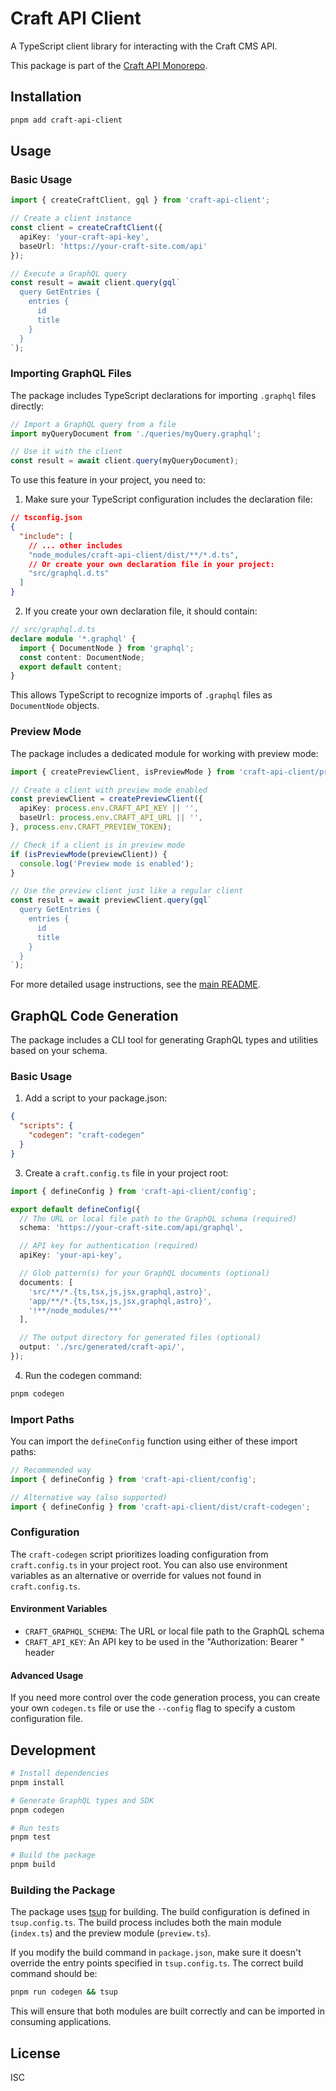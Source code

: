 # Craft API Client

A TypeScript client library for interacting with the Craft CMS API.

This package is part of the [Craft API Monorepo](../../README.md).

## Installation

```bash
pnpm add craft-api-client
```

## Usage

### Basic Usage

```typescript
import { createCraftClient, gql } from 'craft-api-client';

// Create a client instance
const client = createCraftClient({
  apiKey: 'your-craft-api-key',
  baseUrl: 'https://your-craft-site.com/api'
});

// Execute a GraphQL query
const result = await client.query(gql`
  query GetEntries {
    entries {
      id
      title
    }
  }
`);
```

### Importing GraphQL Files

The package includes TypeScript declarations for importing `.graphql` files directly:

```typescript
// Import a GraphQL query from a file
import myQueryDocument from './queries/myQuery.graphql';

// Use it with the client
const result = await client.query(myQueryDocument);
```

To use this feature in your project, you need to:

1. Make sure your TypeScript configuration includes the declaration file:

```json
// tsconfig.json
{
  "include": [
    // ... other includes
    "node_modules/craft-api-client/dist/**/*.d.ts",
    // Or create your own declaration file in your project:
    "src/graphql.d.ts"
  ]
}
```

2. If you create your own declaration file, it should contain:

```typescript
// src/graphql.d.ts
declare module '*.graphql' {
  import { DocumentNode } from 'graphql';
  const content: DocumentNode;
  export default content;
}
```

This allows TypeScript to recognize imports of `.graphql` files as `DocumentNode` objects.

### Preview Mode

The package includes a dedicated module for working with preview mode:

```typescript
import { createPreviewClient, isPreviewMode } from 'craft-api-client/preview';

// Create a client with preview mode enabled
const previewClient = createPreviewClient({
  apiKey: process.env.CRAFT_API_KEY || '',
  baseUrl: process.env.CRAFT_API_URL || '',
}, process.env.CRAFT_PREVIEW_TOKEN);

// Check if a client is in preview mode
if (isPreviewMode(previewClient)) {
  console.log('Preview mode is enabled');
}

// Use the preview client just like a regular client
const result = await previewClient.query(gql`
  query GetEntries {
    entries {
      id
      title
    }
  }
`);
```

For more detailed usage instructions, see the [main README](../../README.md).

## GraphQL Code Generation

The package includes a CLI tool for generating GraphQL types and utilities based on your schema.

### Basic Usage

1. Add a script to your package.json:

```json
{
  "scripts": {
    "codegen": "craft-codegen"
  }
}
```

3. Create a `craft.config.ts` file in your project root:

```typescript
import { defineConfig } from 'craft-api-client/config';

export default defineConfig({
  // The URL or local file path to the GraphQL schema (required)
  schema: 'https://your-craft-site.com/api/graphql',

  // API key for authentication (required)
  apiKey: 'your-api-key',

  // Glob pattern(s) for your GraphQL documents (optional)
  documents: [
    'src/**/*.{ts,tsx,js,jsx,graphql,astro}',
    'app/**/*.{ts,tsx,js,jsx,graphql,astro}',
    '!**/node_modules/**'
  ],

  // The output directory for generated files (optional)
  output: './src/generated/craft-api/',
});
```

4. Run the codegen command:

```bash
pnpm codegen
```

### Import Paths

You can import the `defineConfig` function using either of these import paths:

```typescript
// Recommended way
import { defineConfig } from 'craft-api-client/config';

// Alternative way (also supported)
import { defineConfig } from 'craft-api-client/dist/craft-codegen';
```


### Configuration

The `craft-codegen` script prioritizes loading configuration from `craft.config.ts` in your project root. You can also use environment variables as an alternative or override for values not found in `craft.config.ts`.

#### Environment Variables

- `CRAFT_GRAPHQL_SCHEMA`: The URL or local file path to the GraphQL schema
- `CRAFT_API_KEY`: An API key to be used in the "Authorization: Bearer <apiKey>" header

#### Advanced Usage

If you need more control over the code generation process, you can create your own `codegen.ts` file or use the `--config` flag to specify a custom configuration file.

## Development

```bash
# Install dependencies
pnpm install

# Generate GraphQL types and SDK
pnpm codegen

# Run tests
pnpm test

# Build the package
pnpm build
```

### Building the Package

The package uses [tsup](https://github.com/egoist/tsup) for building. The build configuration is defined in `tsup.config.ts`. The build process includes both the main module (`index.ts`) and the preview module (`preview.ts`).

If you modify the build command in `package.json`, make sure it doesn't override the entry points specified in `tsup.config.ts`. The correct build command should be:

```bash
pnpm run codegen && tsup
```

This will ensure that both modules are built correctly and can be imported in consuming applications.

## License

ISC
